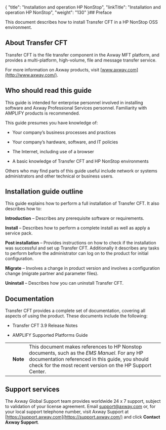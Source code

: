 {
    "title": "Installation and operation HP NonStop",
    "linkTitle": "Installation and operation HP NonStop",
    "weight": "130"
}## Preface

This document describes how to install Transfer CFT in a HP NonStop OSS environment.

## About Transfer CFT

Transfer CFT is the file transfer component in the Axway MFT platform, and provides a multi-platform, high-volume, file and message transfer service.

For more information on Axway products, visit [www.axway.com](http://www.axway.com/).

## Who should read this guide

This guide is intended for enterprise personnel involved in installing software and Axway Professional Services personnel. Familiarity with AMPLIFY products is recommended.

This guide presumes you have knowledge of:

-   Your company’s business processes and practices
-   Your company’s hardware, software, and IT policies
-   The Internet, including use of a browser
-   A basic knowledge of Transfer CFT and HP NonStop environments

Others who may find parts of this guide useful include network or systems administrators and other technical or business users.

## Installation guide outline

This guide explains how to perform a full installation of Transfer CFT. It also describes how to:

**Introduction** – Describes any prerequisite software or requirements.

**Install** – Describes how to perform a complete install as well as apply a service pack.

**Post installation** – Provides instructions on how to check if the installation was successful and set up Transfer CFT. Additionally it describes any tasks to perform before the administrator can log on to the product for initial configuration.

**Migrate** – Involves a change in product version and involves a configuration change (migrate partner and parameter files).

**Uninstall** – Describes how you can uninstall Transfer CFT.

## Documentation

Transfer CFT provides a complete set of documentation, covering all aspects of using the product. These documents include the following:

-   Transfer CFT 3.9 Release Notes
-   AMPLIFY Supported Platforms Guide

<table data-cellpadding="0" data-cellspacing="0">
<tbody>
<tr class="odd">
<td data-valign="top"></td>
<td data-valign="top"><span><strong>Note</strong></span></td>
<td data-mc-autonum="&lt;b&gt;Note&lt;/b&gt;" data-valign="top">This document makes references to HP Nonstop documents, such as the <em>EMS Manuel</em>. For any HP documentation referenced in this guide, you should check for the most recent version on the HP Support Center.</td>
</tr>
</tbody>
</table>

## Support services

The Axway Global Support team provides worldwide 24 x 7 support, subject to validation of your license agreement. Email <support@axway.com> or, for your local support telephone number, visit Axway Support at [https://support.axway.com](https://support.axway.com/) and click **Contact Axway Support**.
